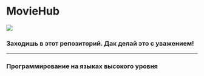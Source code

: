 # MovieHub

![](http://www.gamer.ru/system/attached_images/images/000/715/713/original/the-godfather-marlon-brando.jpg)

### Заходишь в этот репозиторий. Дак делай это с уважением!
___

### Программирование на языках высокого уровня